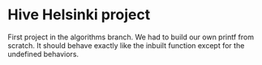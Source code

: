 # Hive Helsinki project
First project in the algorithms branch. We had to build our own printf from scratch.
It should behave exactly like the inbuilt function except
for the undefined behaviors.
